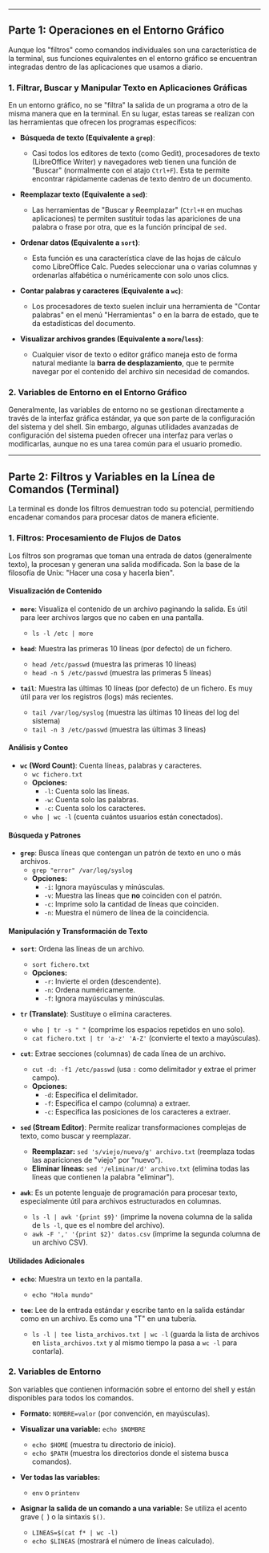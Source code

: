 
***

## **Parte 1: Operaciones en el Entorno Gráfico**

Aunque los "filtros" como comandos individuales son una característica de la terminal, sus funciones equivalentes en el entorno gráfico se encuentran integradas dentro de las aplicaciones que usamos a diario.

### **1. Filtrar, Buscar y Manipular Texto en Aplicaciones Gráficas**

En un entorno gráfico, no se "filtra" la salida de un programa a otro de la misma manera que en la terminal. En su lugar, estas tareas se realizan con las herramientas que ofrecen los programas específicos:

*   **Búsqueda de texto (Equivalente a `grep`)**:
    *   Casi todos los editores de texto (como Gedit), procesadores de texto (LibreOffice Writer) y navegadores web tienen una función de "Buscar" (normalmente con el atajo `Ctrl+F`). Esta te permite encontrar rápidamente cadenas de texto dentro de un documento.

*   **Reemplazar texto (Equivalente a `sed`)**:
    *   Las herramientas de "Buscar y Reemplazar" (`Ctrl+H` en muchas aplicaciones) te permiten sustituir todas las apariciones de una palabra o frase por otra, que es la función principal de `sed`.

*   **Ordenar datos (Equivalente a `sort`)**:
    *   Esta función es una característica clave de las hojas de cálculo como LibreOffice Calc. Puedes seleccionar una o varias columnas y ordenarlas alfabética o numéricamente con solo unos clics.

*   **Contar palabras y caracteres (Equivalente a `wc`)**:
    *   Los procesadores de texto suelen incluir una herramienta de "Contar palabras" en el menú "Herramientas" o en la barra de estado, que te da estadísticas del documento.

*   **Visualizar archivos grandes (Equivalente a `more`/`less`)**:
    *   Cualquier visor de texto o editor gráfico maneja esto de forma natural mediante la **barra de desplazamiento**, que te permite navegar por el contenido del archivo sin necesidad de comandos.

### **2. Variables de Entorno en el Entorno Gráfico**

Generalmente, las variables de entorno no se gestionan directamente a través de la interfaz gráfica estándar, ya que son parte de la configuración del sistema y del shell. Sin embargo, algunas utilidades avanzadas de configuración del sistema pueden ofrecer una interfaz para verlas o modificarlas, aunque no es una tarea común para el usuario promedio.

***

## **Parte 2: Filtros y Variables en la Línea de Comandos (Terminal)**

La terminal es donde los filtros demuestran todo su potencial, permitiendo encadenar comandos para procesar datos de manera eficiente.

### **1. Filtros: Procesamiento de Flujos de Datos**

Los filtros son programas que toman una entrada de datos (generalmente texto), la procesan y generan una salida modificada. Son la base de la filosofía de Unix: "Hacer una cosa y hacerla bien".

#### **Visualización de Contenido**

*   **`more`**: Visualiza el contenido de un archivo paginando la salida. Es útil para leer archivos largos que no caben en una pantalla.
    *   `ls -l /etc | more`

*   **`head`**: Muestra las primeras 10 líneas (por defecto) de un fichero.
    *   `head /etc/passwd` (muestra las primeras 10 líneas)
    *   `head -n 5 /etc/passwd` (muestra las primeras 5 líneas)

*   **`tail`**: Muestra las últimas 10 líneas (por defecto) de un fichero. Es muy útil para ver los registros (logs) más recientes.
    *   `tail /var/log/syslog` (muestra las últimas 10 líneas del log del sistema)
    *   `tail -n 3 /etc/passwd` (muestra las últimas 3 líneas)

#### **Análisis y Conteo**

*   **`wc` (Word Count)**: Cuenta líneas, palabras y caracteres.
    *   `wc fichero.txt`
    *   **Opciones:**
        *   `-l`: Cuenta solo las líneas.
        *   `-w`: Cuenta solo las palabras.
        *   `-c`: Cuenta solo los caracteres.
    *   `who | wc -l` (cuenta cuántos usuarios están conectados).

#### **Búsqueda y Patrones**

*   **`grep`**: Busca líneas que contengan un patrón de texto en uno o más archivos.
    *   `grep "error" /var/log/syslog`
    *   **Opciones:**
        *   `-i`: Ignora mayúsculas y minúsculas.
        *   `-v`: Muestra las líneas que **no** coinciden con el patrón.
        *   `-c`: Imprime solo la cantidad de líneas que coinciden.
        *   `-n`: Muestra el número de línea de la coincidencia.

#### **Manipulación y Transformación de Texto**

*   **`sort`**: Ordena las líneas de un archivo.
    *   `sort fichero.txt`
    *   **Opciones:**
        *   `-r`: Invierte el orden (descendente).
        *   `-n`: Ordena numéricamente.
        *   `-f`: Ignora mayúsculas y minúsculas.

*   **`tr` (Translate)**: Sustituye o elimina caracteres.
    *   `who | tr -s " "` (comprime los espacios repetidos en uno solo).
    *   `cat fichero.txt | tr 'a-z' 'A-Z'` (convierte el texto a mayúsculas).

*   **`cut`**: Extrae secciones (columnas) de cada línea de un archivo.
    *   `cut -d: -f1 /etc/passwd` (usa `:` como delimitador y extrae el primer campo).
    *   **Opciones:**
        *   `-d`: Especifica el delimitador.
        *   `-f`: Especifica el campo (columna) a extraer.
        *   `-c`: Especifica las posiciones de los caracteres a extraer.

*   **`sed` (Stream Editor)**: Permite realizar transformaciones complejas de texto, como buscar y reemplazar.
    *   **Reemplazar:** `sed 's/viejo/nuevo/g' archivo.txt` (reemplaza todas las apariciones de "viejo" por "nuevo").
    *   **Eliminar líneas:** `sed '/eliminar/d' archivo.txt` (elimina todas las líneas que contienen la palabra "eliminar").

*   **`awk`**: Es un potente lenguaje de programación para procesar texto, especialmente útil para archivos estructurados en columnas.
    *   `ls -l | awk '{print $9}'` (imprime la novena columna de la salida de `ls -l`, que es el nombre del archivo).
    *   `awk -F ',' '{print $2}' datos.csv` (imprime la segunda columna de un archivo CSV).

#### **Utilidades Adicionales**

*   **`echo`**: Muestra un texto en la pantalla.
    *   `echo "Hola mundo"`

*   **`tee`**: Lee de la entrada estándar y escribe tanto en la salida estándar como en un archivo. Es como una "T" en una tubería.
    *   `ls -l | tee lista_archivos.txt | wc -l` (guarda la lista de archivos en `lista_archivos.txt` y al mismo tiempo la pasa a `wc -l` para contarla).

### **2. Variables de Entorno**

Son variables que contienen información sobre el entorno del shell y están disponibles para todos los comandos.

*   **Formato:** `NOMBRE=valor` (por convención, en mayúsculas).
*   **Visualizar una variable:** `echo $NOMBRE`
    *   `echo $HOME` (muestra tu directorio de inicio).
    *   `echo $PATH` (muestra los directorios donde el sistema busca comandos).

*   **Ver todas las variables:**
    *   `env` o `printenv`

*   **Asignar la salida de un comando a una variable:** Se utiliza el acento grave (` `) o la sintaxis `$()`.
    *   `LINEAS=$(cat f* | wc -l)`
    *   `echo $LINEAS` (mostrará el número de líneas calculado).
